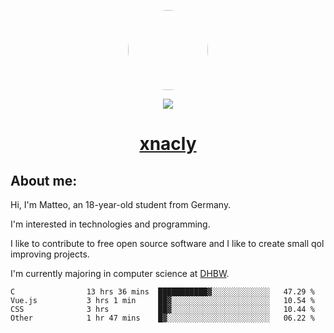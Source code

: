 <p align="center">
  <img style="border-radius: 100px" width="128" height="128" src="https://avatars.githubusercontent.com/u/47723417?v=4"/>
</p>
<p align="center">
  <img src="https://komarev.com/ghpvc/?username=xnacly&&style=flat-square"/>
</p>

<h1 align="center"><a href="https://xnacly.me/"> xnacly</a> </h1>

<h2> About me:</h2>

<p>Hi, I'm Matteo, an 18-year-old student from Germany. </p>
<p>I'm interested in technologies and programming.</p>
<p>I like to contribute to free open source software and I like to create small qol improving projects.</p>
<p>I'm currently majoring in computer science at <a href="https://www.dhbw.de/startseite">DHBW</a>.</p>

<!--START_SECTION:waka-->

```text
C                13 hrs 36 mins  ███████████▓░░░░░░░░░░░░░   47.29 %
Vue.js           3 hrs 1 min     ██▓░░░░░░░░░░░░░░░░░░░░░░   10.54 %
CSS              3 hrs           ██▓░░░░░░░░░░░░░░░░░░░░░░   10.44 %
Other            1 hr 47 mins    █▓░░░░░░░░░░░░░░░░░░░░░░░   06.22 %
```

<!--END_SECTION:waka-->

